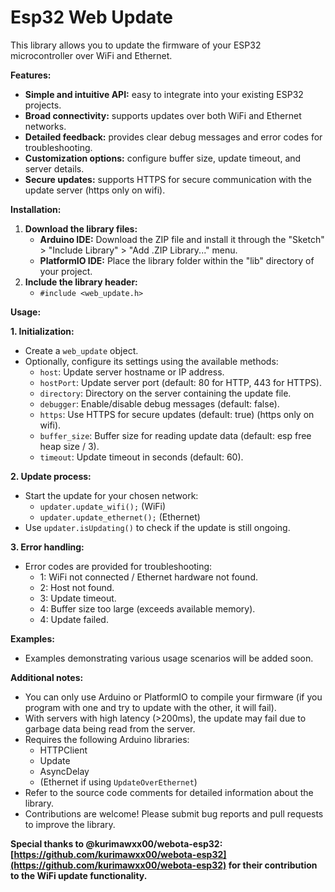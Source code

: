 # Esp32 Web Update

This library allows you to update the firmware of your ESP32 microcontroller over WiFi and Ethernet.

**Features:**

* **Simple and intuitive API:** easy to integrate into your existing ESP32 projects.
* **Broad connectivity:** supports updates over both WiFi and Ethernet networks.
* **Detailed feedback:** provides clear debug messages and error codes for troubleshooting.
* **Customization options:** configure buffer size, update timeout, and server details.
* **Secure updates:** supports HTTPS for secure communication with the update server (https only on wifi).

**Installation:**

1. **Download the library files:**
    * **Arduino IDE:** Download the ZIP file and install it through the "Sketch" > "Include Library" > "Add .ZIP Library..." menu.
    * **PlatformIO IDE:** Place the library folder within the "lib" directory of your project.
2. **Include the library header:**
    * `#include <web_update.h>`

**Usage:**

**1. Initialization:**

* Create a `web_update` object.
* Optionally, configure its settings using the available methods:
    * `host`: Update server hostname or IP address.
    * `hostPort`: Update server port (default: 80 for HTTP, 443 for HTTPS).
    * `directory`: Directory on the server containing the update file.
    * `debugger`: Enable/disable debug messages (default: false).
    * `https`: Use HTTPS for secure updates (default: true) (https only on wifi).
    * `buffer_size`: Buffer size for reading update data (default: esp free heap size / 3).
    * `timeout`: Update timeout in seconds (default: 60).

**2. Update process:**

* Start the update for your chosen network:
    * `updater.update_wifi();` (WiFi)
    * `updater.update_ethernet();` (Ethernet)
* Use `updater.isUpdating()` to check if the update is still ongoing.

**3. Error handling:**

* Error codes are provided for troubleshooting:
    * 1: WiFi not connected / Ethernet hardware not found.
    * 2: Host not found.
    * 3: Update timeout.
    * 4: Buffer size too large (exceeds available memory).
    * 4: Update failed.

**Examples:**

* Examples demonstrating various usage scenarios will be added soon.

**Additional notes:**

* You can only use Arduino or PlatformIO to compile your firmware (if you program with one and try to update with the other, it will fail).
* With servers with high latency (>200ms), the update may fail due to garbage data being read from the server.
* Requires the following Arduino libraries:
    * HTTPClient
    * Update
    * AsyncDelay
    * (Ethernet if using `UpdateOverEthernet`)
* Refer to the source code comments for detailed information about the library.
* Contributions are welcome! Please submit bug reports and pull requests to improve the library.

**Special thanks to @kurimawxx00/webota-esp32: [https://github.com/kurimawxx00/webota-esp32](https://github.com/kurimawxx00/webota-esp32) for their contribution to the WiFi update functionality.**
